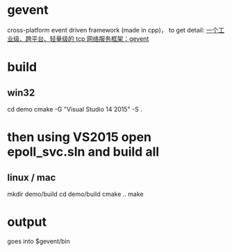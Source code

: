 # gevent
cross-platform event driven framework (made in cpp)， to get detail: [一个工业级、跨平台、轻量级的 tcp 网络服务框架：gevent ](https://www.cnblogs.com/goodcitizen/p/12349909.html)
# build
## win32
cd demo
cmake -G "Visual Studio 14 2015" -S .
# then using VS2015 open epoll_svc.sln and build all
## linux / mac
mkdir demo/build
cd demo/build
cmake ..
make
# output
goes into $gevent/bin
